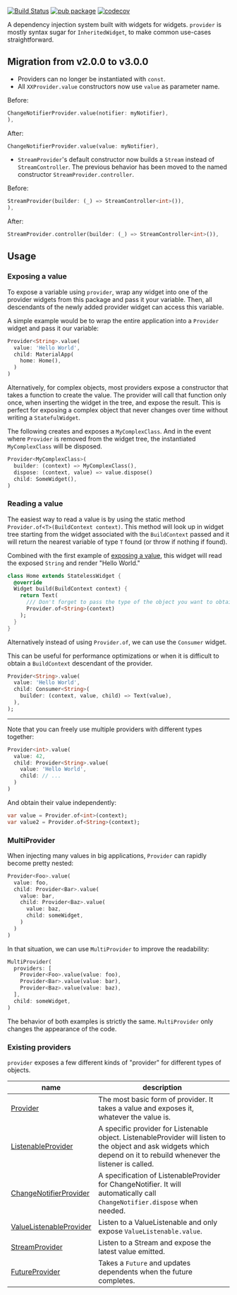 [![Build Status](https://travis-ci.org/rrousselGit/provider.svg?branch=master)](https://travis-ci.org/rrousselGit/provider)
[![pub package](https://img.shields.io/pub/v/provider.svg)](https://pub.dartlang.org/packages/provider) [![codecov](https://codecov.io/gh/rrousselGit/provider/branch/master/graph/badge.svg)](https://codecov.io/gh/rrousselGit/provider)

A dependency injection system built with widgets for widgets. `provider` is mostly syntax sugar for `InheritedWidget`,
to make common use-cases straightforward.

## Migration from v2.0.0 to v3.0.0

- Providers can no longer be instantiated with `const`.
- All `XXProvider.value` constructors now use `value` as parameter name.

Before:

```dart
ChangeNotifierProvider.value(notifier: myNotifier),
),
```

After:

```dart
ChangeNotifierProvider.value(value: myNotifier),
```

- `StreamProvider`'s default constructor now builds a `Stream` instead of `StreamController`. The previous behavior has been moved to the named constructor `StreamProvider.controller`.

Before:

```dart
StreamProvider(builder: (_) => StreamController<int>()),
),
```

After:

```dart
StreamProvider.controller(builder: (_) => StreamController<int>()),
```

## Usage

### Exposing a value

To expose a variable using `provider`, wrap any widget into one of the provider widgets from this package
and pass it your variable. Then, all descendants of the newly added provider widget can access this variable.

A simple example would be to wrap the entire application into a `Provider` widget and pass it our variable:

```dart
Provider<String>.value(
  value: 'Hello World',
  child: MaterialApp(
    home: Home(),
  )
)
```

Alternatively, for complex objects, most providers expose a constructor that takes a function to create the value.
The provider will call that function only once, when inserting the widget in the tree, and expose the result.
This is perfect for exposing a complex object that never changes over time without writing a `StatefulWidget`.

The following creates and exposes a `MyComplexClass`. And in the event where `Provider` is removed from the widget tree,
the instantiated `MyComplexClass` will be disposed.

```dart
Provider<MyComplexClass>(
  builder: (context) => MyComplexClass(),
  dispose: (context, value) => value.dispose()
  child: SomeWidget(),
)
```

### Reading a value

The easiest way to read a value is by using the static method `Provider.of<T>(BuildContext context)`. This method will look
up in widget tree starting from the widget associated with the `BuildContext` passed and it will return the nearest variable
of type `T` found (or throw if nothing if found).

Combined with the first example of [exposing a value](#exposing-a-value), this widget will read the exposed `String` and render "Hello World."

```dart
class Home extends StatelessWidget {
  @override
  Widget build(BuildContext context) {
    return Text(
      /// Don't forget to pass the type of the object you want to obtain to `Provider.of`!
      Provider.of<String>(context)
    );
  }
}
```

Alternatively instead of using `Provider.of`, we can use the `Consumer` widget.

This can be useful for performance optimizations or when it is difficult to obtain a `BuildContext` descendant of the provider.

```dart
Provider<String>.value(
  value: 'Hello World',
  child: Consumer<String>(
    builder: (context, value, child) => Text(value),
  ),
);
```

---

Note that you can freely use multiple providers with different types together:

```dart
Provider<int>.value(
  value: 42,
  child: Provider<String>.value(
    value: 'Hello World',
    child: // ...
  )
)
```

And obtain their value independently:

```dart
var value = Provider.of<int>(context);
var value2 = Provider.of<String>(context);
```

### MultiProvider

When injecting many values in big applications, `Provider` can rapidly become pretty nested:

```dart
Provider<Foo>.value(
  value: foo,
  child: Provider<Bar>.value(
    value: bar,
    child: Provider<Baz>.value(
      value: baz,
      child: someWidget,
    )
  )
)
```

In that situation, we can use `MultiProvider` to improve the readability:

```dart
MultiProvider(
  providers: [
    Provider<Foo>.value(value: foo),
    Provider<Bar>.value(value: bar),
    Provider<Baz>.value(value: baz),
  ],
  child: someWidget,
)
```

The behavior of both examples is strictly the same. `MultiProvider` only changes the appearance of the code.

### Existing providers

`provider` exposes a few different kinds of "provider" for different types of objects.

| name                                                                                                                          | description                                                                                                                                                            |
| ----------------------------------------------------------------------------------------------------------------------------- | ---------------------------------------------------------------------------------------------------------------------------------------------------------------------- |
| [Provider](https://pub.dartlang.org/documentation/provider/latest/provider/Provider-class.html)                               | The most basic form of provider. It takes a value and exposes it, whatever the value is.                                                                               |
| [ListenableProvider](https://pub.dartlang.org/documentation/provider/latest/provider/ListenableProvider-class.html)           | A specific provider for Listenable object. ListenableProvider will listen to the object and ask widgets which depend on it to rebuild whenever the listener is called. |
| [ChangeNotifierProvider](https://pub.dartlang.org/documentation/provider/latest/provider/ChangeNotifierProvider-class.html)   | A specification of ListenableProvider for ChangeNotifier. It will automatically call `ChangeNotifier.dispose` when needed.                                             |
| [ValueListenableProvider](https://pub.dartlang.org/documentation/provider/latest/provider/ValueListenableProvider-class.html) | Listen to a ValueListenable and only expose `ValueListenable.value`.                                                                                                   |
| [StreamProvider](https://pub.dartlang.org/documentation/provider/latest/provider/StreamProvider-class.html)                   | Listen to a Stream and expose the latest value emitted.                                                                                                                |
| [FutureProvider](https://pub.dartlang.org/documentation/provider/latest/provider/FutureProvider-class.html)                   | Takes a `Future` and updates dependents when the future completes.                                                                                                     |
